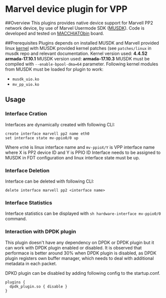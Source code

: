 # Marvel device plugin for VPP   

##Overview
This plugins provides native device support for Marvell PP2 network device, by use of Marvel Usermode SDK ([MUSDK][1]).
Code is developed and tested on [MACCHIATObin][2] board.

##Prerequisites
Plugins depends on installed MUSDK and Marvell provided linux [kernel][3] with MUSDK provided kernel patches (see `patches/linux` in musdk repo and relevant documentation.
Kernel version used: **4.4.52 armada-17.10.1**
MUSDK version used: **armada-17.10.3**
MUSDK must be compiled with `--enable-bpool-dma=64` parameter.
Following kernel modules from MUSDK must be loaded for plugin to work:
* `musdk_uio.ko`
* `mv_pp_uio.ko`

## Usage
### Interface Cration
Interfaces are dynamically created with following CLI:
```
create interface marvell pp2 name eth0
set interface state mv-ppio0/0 up
```

Where `eth0` is linux interface name  and `mv-ppioX/Y` is VPP interface name where X is PP2 device ID and Y is PPIO ID
Interface needs to be assigned to MUSDK in FDT configuration and linux interface state must be up.

### Interface Deletion
Interface can be deleted with following CLI:
```
delete interface marvell pp2 <interface name>
```


### Interface Statistics
Interface statistics can be displayed with `sh hardware-interface mv-ppio0/0`
command.

### Interaction with DPDK plugin
This plugin doesn't have any dependency on DPDK or DPDK plugin but it can
work with DPDK plugin enabled or disabled. It is observed that performace is
better around 30% when DPDK plugin is disabled, as DPDK plugin registers 
own buffer manager, which needs to deal with additional metadata in each packet.

DPKD plugin can be disabled by adding following config to the startup.conf.

```
plugins {
  dpdk_plugin.so { disable }
}
```


[1]: https://github.com/MarvellEmbeddedProcessors/musdk-marvell
[2]: http://macchiatobin.net
[3]: https://github.com/MarvellEmbeddedProcessors/linux-marvell
